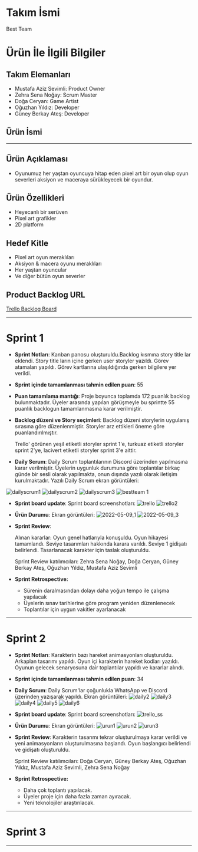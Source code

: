# **Takım İsmi**

Best Team

# Ürün İle İlgili Bilgiler

## Takım Elemanları

- Mustafa Aziz Sevimli: Product Owner
- Zehra Sena Noğay: Scrum Master
- Doğa Ceryan: Game Artist
- Oğuzhan Yıldız: Developer
- Güney Berkay Ateş: Developer

## Ürün İsmi

----

## Ürün Açıklaması

- Oyunumuz her yaştan oyuncuya hitap eden pixel art bir oyun olup oyun severleri aksiyon ve maceraya sürükleyecek bir oyundur.

## Ürün Özellikleri

- Heyecanlı bir serüven
- Pixel art grafikler
- 2D platform

## Hedef Kitle

- Pixel art oyun meraklıları
- Aksiyon & macera oyunu meraklıları
- Her yaştan oyuncular
- Ve diğer bütün oyun severler

## Product Backlog URL

[Trello Backlog Board](https://trello.com/b/PMQp8MDJ/kanban-panosu)

---

# Sprint 1

- **Sprint Notları**: Kanban panosu oluşturuldu.Backlog kısmına story title lar eklendi. Story title ların içine gerken user storyler yazıldı. Görev atamaları yapıldı. Görev kartlarına ulaşıldığında gerken bilgilere yer verildi.

- **Sprint içinde tamamlanması tahmin edilen puan**: 55

- **Puan tamamlama mantığı**: Proje boyunca toplamda 172 puanlık backlog bulunmaktadır. Üyeler arasında yapılan görüşmeyle bu sprintte 55 puanlık backlogun tamamlanmasına karar verilmiştir.

- **Backlog düzeni ve Story seçimleri**: Backlog düzeni storylerin uygulanış sırasına göre düzenlenmiştir. Storyler arz ettikleri öneme göre puanlandırılmıştır.
  
   Trello' görünen yeşil etiketli storyler sprint 1'e, turkuaz etiketli storyler sprint 2'ye, lacivert etiketli storyler sprint 3'e aittir.

- **Daily Scrum**: Daily Scrum toplantılarının Discord üzerinden yapılmasına karar verilmiştir. Üyelerin uygunluk durumuna göre toplantılar birkaç günde bir sesli olarak yapılmakta, onun dışında yazılı olarak iletişim kurulmaktadır. Yazılı Daily Scrum ekran görüntüleri:

![dailyscrum1](https://user-images.githubusercontent.com/53306980/167474433-e0b53048-cfad-46f0-9f04-5b762d6fa6ab.png)
![dailyscrum2](https://user-images.githubusercontent.com/53306980/167474437-89a1f0c2-5f8c-4f0a-bd82-5625449da64b.png)
![dailyscrum3](https://user-images.githubusercontent.com/53306980/167474438-b96762cd-77dc-445e-8967-cd044bf8b98b.png)
![bestteam 1](https://user-images.githubusercontent.com/99272722/167315856-987e77a6-45d2-4fff-9204-b34388290148.png)


- **Sprint board update**: Sprint board screenshotları: 
![trello](https://user-images.githubusercontent.com/99272722/167332657-9ffe15c1-0295-4acc-8edc-4a3b96157f1d.png)
![trello2](https://user-images.githubusercontent.com/99272722/167333678-5f2a823e-47c7-437b-ae27-5b58961fdf37.png)




- **Ürün Durumu**: Ekran görüntüleri: 
![2022-05-09_1](https://user-images.githubusercontent.com/99272722/167316099-75ff2531-2a31-40ea-972d-5121c92e4794.png)
![2022-05-09_3](https://user-images.githubusercontent.com/99272722/167316101-c589e606-8b8b-46dc-8e83-c8e2267905d2.png)


  

- **Sprint Review**: 

  Alınan kararlar: Oyun genel hatlarıyla konuşuldu. Oyun hikayesi tamamlandı. Seviye tasarımları hakkında karara varıldı. Seviye 1 gidişatı belirlendi. Tasarlanacak   karakter için taslak oluşturuldu. 

  Sprint Review katılımcıları: Zehra Sena Noğay, Doğa Ceryan, Güney Berkay Ateş, Oğuzhan Yıldız, Mustafa Aziz Sevimli

- **Sprint Retrospective:**
  - Sürenin daralmasından dolayı daha yoğun tempo ile çalışma yapılacak
  - Üyelerin sınav tarihlerine göre program yeniden düzenlenecek
  - Toplantılar için uygun vakitler ayarlanacak




---

# Sprint 2

- **Sprint Notları**: Karakterin bazı hareket animasyonları oluşturuldu. Arkaplan tasarımı yapıldı. Oyun içi karakterin hareket kodları yazıldı. Oyunun gelecek senaryosuna dair toplantılar yapıldı ve kararlar alındı.

- **Sprint içinde tamamlanması tahmin edilen puan**: 34


- **Daily Scrum**: Daily Scrum'lar çoğunlukla WhatsApp ve Discord üzerinden yazışarak yapıldı. Ekran görüntüleri:
![daily2](https://user-images.githubusercontent.com/53306980/169718887-5ace5de9-8ee3-4782-a2c4-4b49ab170a80.png)
![daily3](https://user-images.githubusercontent.com/53306980/169718888-58ccfc37-03c1-478a-a873-c8bf11fb8127.jpg)
![daily4](https://user-images.githubusercontent.com/53306980/169718890-89433305-1b59-4a7c-81b9-b3518a93afa8.jpg)
![daily5](https://user-images.githubusercontent.com/53306980/169718891-21499aa7-cde5-4b27-adc6-db7752512bb3.jpg)
![daily6](https://user-images.githubusercontent.com/53306980/169718892-f7b6bf63-261b-46e2-bbe7-30090cabbee3.jpg)



- **Sprint board update**: Sprint board screenshotları:
![trello_ss](https://user-images.githubusercontent.com/53306980/169719162-b9581c28-8f75-4775-a4fe-669bb9169242.png)



- **Ürün Durumu**: Ekran görüntüleri: 
![urun1](https://user-images.githubusercontent.com/53306980/169719157-9af88789-65a1-48e9-88c7-f2ec9566cc20.png)
![urun2](https://user-images.githubusercontent.com/53306980/169719158-b6ca23b0-64b4-468b-9f44-fca4350916f5.png)
![urun3](https://user-images.githubusercontent.com/53306980/169719161-b6ff1398-dbfd-472e-a18d-83351944e708.png)


- **Sprint Review**: Karakterin tasarımı tekrar oluşturulmaya karar verildi ve yeni animasyonların oluşturulmasına
başlandı. Oyun başlangıcı belirlendi ve gidişatı oluşturuldu.

  Sprint Review katılımcıları: Doğa Ceryan, Güney Berkay Ateş, Oğuzhan Yıldız, Mustafa Aziz Sevimli, Zehra Sena Noğay
  

- **Sprint Retrospective:** 
  - Daha çok toplantı yapılacak.
  - Üyeler proje için daha fazla zaman ayıracak.
  - Yeni teknolojiler araştırılacak.



---

# Sprint 3

---
